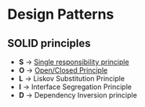 # Design Patterns

## SOLID principles

- **S** -> [Single responsibility principle](SingleResponsibilityPrinciple)
- **O** -> [Open/Closed Principle](Open-ClosedPriciple)
- **L** -> Liskov Substitution Principle
- **I** -> Interface Segregation Principle
- **D** -> Dependency Inversion principle


